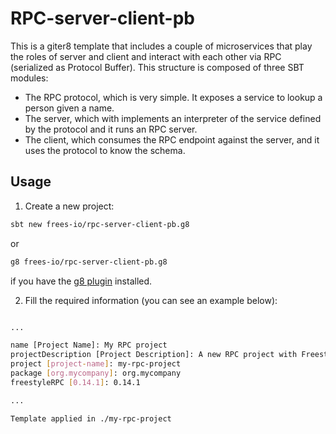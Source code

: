 # RPC-server-client-pb

This is a giter8 template that includes a couple of microservices that play the roles of server and client and interact with each other via RPC (serialized as Protocol Buffer). This structure is composed of three SBT modules:

- The RPC protocol, which is very simple. It exposes a service to lookup a person given a name.
- The server, which with implements an interpreter of the service defined by the protocol and it runs an RPC server.
- The client, which consumes the RPC endpoint against the server, and it uses the protocol to know the schema.

## Usage

1. Create a new project:

```bash
sbt new frees-io/rpc-server-client-pb.g8
```

or

```bash
g8 frees-io/rpc-server-client-pb.g8
```

if you have the [g8 plugin](http://www.foundweekends.org/giter8/setup.html) installed.

2. Fill the required information (you can see an example below):

```bash

...

name [Project Name]: My RPC project
projectDescription [Project Description]: A new RPC project with Freestyle-RPC
project [project-name]: my-rpc-project
package [org.mycompany]: org.mycompany
freestyleRPC [0.14.1]: 0.14.1

...

Template applied in ./my-rpc-project
```
